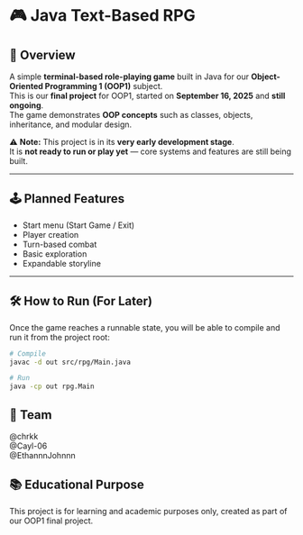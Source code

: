 # 🎮 Java Text-Based RPG

## 📌 Overview
A simple **terminal-based role-playing game** built in Java for our **Object-Oriented Programming 1 (OOP1)** subject.  
This is our **final project** for OOP1, started on **September 16, 2025** and **still ongoing**.  
The game demonstrates **OOP concepts** such as classes, objects, inheritance, and modular design.

⚠ **Note:** This project is in its **very early development stage**.  
It is **not ready to run or play yet** — core systems and features are still being built.

---

## 🕹 Planned Features
- Start menu (Start Game / Exit)
- Player creation
- Turn-based combat
- Basic exploration
- Expandable storyline

---

## 🛠 How to Run (For Later)
Once the game reaches a runnable state, you will be able to compile and run it from the project root:
```bash
# Compile
javac -d out src/rpg/Main.java

# Run
java -cp out rpg.Main

```
## 👥 Team
@chrkk  
@Cayl-06  
@EthannnJohnnn  

## 📚 Educational Purpose
This project is for learning and academic purposes only, created as part of our OOP1 final project.

